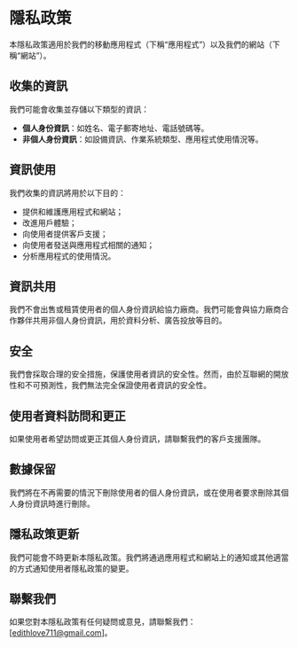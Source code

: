# 隱私政策

本隱私政策適用於我們的移動應用程式（下稱“應用程式”）以及我們的網站（下稱“網站”）。

## 收集的資訊

我們可能會收集並存儲以下類型的資訊：

- **個人身份資訊**：如姓名、電子郵寄地址、電話號碼等。
- **非個人身份資訊**：如設備資訊、作業系統類型、應用程式使用情況等。

## 資訊使用

我們收集的資訊將用於以下目的：

- 提供和維護應用程式和網站；
- 改進用戶體驗；
- 向使用者提供客戶支援；
- 向使用者發送與應用程式相關的通知；
- 分析應用程式的使用情況。

## 資訊共用

我們不會出售或租賃使用者的個人身份資訊給協力廠商。我們可能會與協力廠商合作夥伴共用非個人身份資訊，用於資料分析、廣告投放等目的。

## 安全

我們會採取合理的安全措施，保護使用者資訊的安全性。然而，由於互聯網的開放性和不可預測性，我們無法完全保證使用者資訊的安全性。

## 使用者資料訪問和更正

如果使用者希望訪問或更正其個人身份資訊，請聯繫我們的客戶支援團隊。

## 數據保留

我們將在不再需要的情況下刪除使用者的個人身份資訊，或在使用者要求刪除其個人身份資訊時進行刪除。

## 隱私政策更新

我們可能會不時更新本隱私政策。我們將通過應用程式和網站上的通知或其他適當的方式通知使用者隱私政策的變更。

## 聯繫我們

如果您對本隱私政策有任何疑問或意見，請聯繫我們：[edithlove711@gmail.com]。

